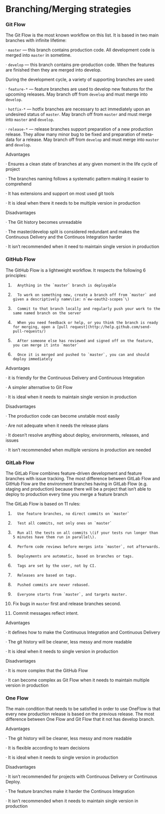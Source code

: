 # Branching/Merging strategies

### Git Flow

The Git Flow is the most known workflow on this list. It is based in two main branches with infinite lifetime:

·         `master` — this branch contains production code. All development code is merged into `master` in sometime.

·         `develop` — this branch contains pre-production code. When the features are finished then they are merged into develop.

During the development cycle, a variety of supporting branches are used:

·         `feature-*` — feature branches are used to develop new features for the upcoming releases. May branch off from `develop` and must merge into `develop`.

·         `hotfix-*` — hotfix branches are necessary to act immediately upon an undesired status of `master`. May branch off from `master` and must merge into `master` and `develop`.

·         `release-*` — release branches support preparation of a new production release. They allow many minor bug to be fixed and preparation of meta-data for a release. May branch off from `develop` and must merge into `master` and `develop`.

Advantages

·         Ensures a clean state of branches at any given moment in the life cycle of project

·         The branches naming follows a systematic pattern making it easier to comprehend

·         It has extensions and support on most used git tools

·         It is ideal when there it needs to be multiple version in production

Disadvantages

·         The Git history becomes unreadable

·         The master/develop split is considered redundant and makes the Continuous Delivery and the Continuos Integration harder

·         It isn’t recommended when it need to maintain single version in production

### GitHub Flow

The GitHub Flow is a lightweight workflow. It respects the following 6 principles:

1.       Anything in the `master` branch is deployable

2.       To work on something new, create a branch off from `master` and given a descriptively name\(ie: n`ew-oauth2-scopes`\)

3.       Commit to that branch locally and regularly push your work to the same named branch on the server

4.       When you need feedback or help, or you think the branch is ready for merging, open a [pull request](http://help.github.com/send-pull-requests/)

5.       After someone else has reviewed and signed off on the feature, you can merge it into `master`

6.       Once it is merged and pushed to `master`, you can and should deploy immediately

Advantages

·         it is friendly for the Continuous Delivery and Continuous Integration

·         A simpler alternative to Git Flow

·         It is ideal when it needs to maintain single version in production

Disadvantages

·         The production code can become unstable most easily

·         Are not adequate when it needs the release plans

·         It doesn’t resolve anything about deploy, environments, releases, and issues

·         It isn’t recommended when multiple versions in production are needed

### GitLab Flow

The GitLab Flow combines feature-driven development and feature branches with issue tracking. The most difference between GitLab Flow and GitHub Flow are the environment branches having in GitLab Flow \(e.g. staging and production\) because there will be a project that isn’t able to deploy to production every time you merge a feature branch

The GitLab Flow is based on 11 rules:

1.       Use feature branches, no direct commits on `master`

2.       Test all commits, not only ones on `master`

3.       Run all the tests on all commits \(if your tests run longer than 5 minutes have them run in parallel\).

4.       Perform code reviews before merges into `master`, not afterwards.

5.       Deployments are automatic, based on branches or tags.

6.       Tags are set by the user, not by CI.

7.       Releases are based on tags.

8.       Pushed commits are never rebased.

9.       Everyone starts from `master`, and targets master.

10.   Fix bugs in `master` first and release branches second.

11.   Commit messages reflect intent.

Advantages

·         It defines how to make the Continuous Integration and Continuous Delivery

·         The git history will be cleaner, less messy and more readable

·         It is ideal when it needs to single version in production

Disadvantages

·         It is more complex that the GitHub Flow

·         It can become complex as Git Flow when it needs to maintain multiple version in production

### One Flow

The main condition that needs to be satisfied in order to use OneFlow is that every new production release is based on the previous release. The most difference between One Flow and Git Flow that it not has develop branch.

Advantages

·         The git history will be cleaner, less messy and more readable

·         It is flexible according to team decisions

·         It is ideal when it needs to single version in production

Disadvantages

·         It isn’t recommended for projects with Continuous Delivery or Continuous Deploy.

·         The feature branches make it harder the Continuos Integration

·         It isn’t recommended when it needs to maintain single version in production


